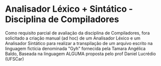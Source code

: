 # Analisador Léxico + Sintático - Disciplina de Compiladores

Como requisito parcial de avaliação da disciplina de Compiladores, fora solicitado a criação manual (ad hoc) de um Analisador Léxico e um Analisador Sintático para realizar a transpilação de um arquivo escrito na linguagem fictícia denominada "Gyh" fornecida pela Tamara Angélica Baldo, Baseada na linguagem ALGUMA proposta pelo prof Daniel Lucrédio (UFSCar)